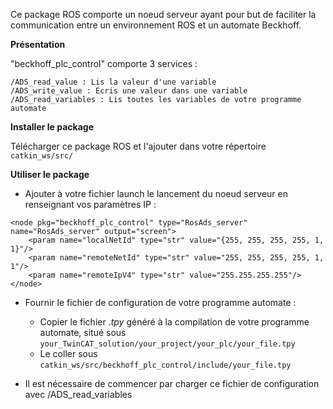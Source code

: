 Ce package ROS comporte un noeud serveur ayant pour but de faciliter la communication entre un environnement ROS et un automate Beckhoff.

**Présentation**

"beckhoff_plc_control" comporte 3 services :
```
/ADS_read_value : Lis la valeur d'une variable
/ADS_write_value : Ecris une valeur dans une variable
/ADS_read_variables : Lis toutes les variables de votre programme automate
```

**Installer le package**

Télécharger ce package ROS et l'ajouter dans votre répertoire `catkin_ws/src/`

**Utiliser le package**

- Ajouter à votre fichier launch le lancement du noeud serveur en renseignant vos paramètres IP :
```
<node pkg="beckhoff_plc_control" type="RosAds_server" name="RosAds_server" output="screen">
	<param name="localNetId" type="str" value="{255, 255, 255, 255, 1, 1}"/>
	<param name="remoteNetId" type="str" value="255, 255, 255, 255, 1, 1"/>
	<param name="remoteIpV4" type="str" value="255.255.255.255"/>
</node>
```

- Fournir le fichier de configuration de votre programme automate :
  - Copier le fichier _.tpy_ généré à la compilation de votre programme automate, situé sous `your_TwinCAT_solution/your_project/your_plc/your_file.tpy`
  - Le coller sous `catkin_ws/src/beckhoff_plc_control/include/your_file.tpy`

- Il est nécessaire de commencer par charger ce fichier de configuration avec /ADS_read_variables
